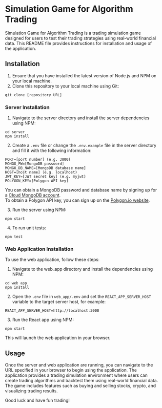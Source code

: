 # Simulation Game for Algorithm Trading

Simulation Game for Algorithm Trading is a trading simulation game designed for users to test their trading strategies using real-world financial data. This README file provides instructions for installation and usage of the application.

## Installation

1. Ensure that you have installed the latest version of Node.js and NPM on your local machine.
2. Clone this repository to your local machine using Git:

```
git clone [repository URL]
```

### Server Installation

1. Navigate to the server directory and install the server dependencies using NPM:

```
cd server
npm install
```

2. Create a `.env` file or change the `.env.example` file in the server directory and fill it with the following information:


```
PORT=[port number] (e.g. 3000)
MONGO_PW=[MongoDB password]
MONGO_DB_NAME=[MongoDB database name]
HOST=[host name] (e.g. localhost)
JWT_KEY=[JWT secret key] (e.g. myjwt)
POLYGON_KEY=[Polygon API key]
```



You can obtain a MongoDB password and database name by signing up for a [Cloud MongoDB account](https://www.mongodb.com/). <br>
To obtain a Polygon API key, you can sign up on the [Polygon.io website](https://polygon.io/).

3. Run the server using NPM:


```
npm start
```

4. To run unit tests:

```
npm test
```



### Web Application Installation

To use the web application, follow these steps:

1. Navigate to the web_app directory and install the dependencies using NPM:

```
cd web_app
npm install
```


2. Open the `.env` file in `web_app/.env` and set the `REACT_APP_SERVER_HOST` variable to the target server host, for example:

```
REACT_APP_SERVER_HOST=http://localhost:3000
```

3. Run the React app using NPM:

```
npm start
```

This will launch the web application in your browser. 

## Usage

Once the server and web application are running, you can navigate to the URL specified in your browser to begin using the application. The application provides a trading simulation environment where users can create trading algorithms and backtest them using real-world financial data. The game includes features such as buying and selling stocks, crypto, and visualizing trading results. 

Good luck and have fun trading!


